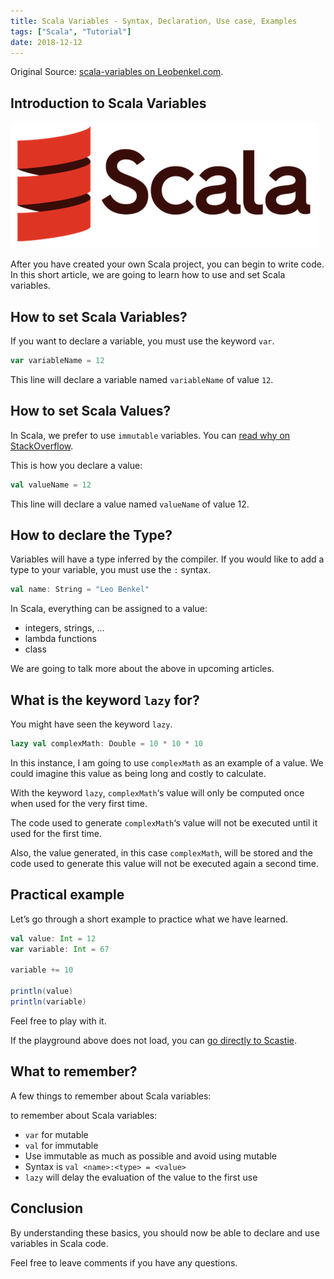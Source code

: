 ```yaml
---
title: Scala Variables - Syntax, Declaration, Use case, Examples
tags: ["Scala", "Tutorial"]
date: 2018-12-12
---
```


Original Source: [scala-variables on Leobenkel.com](https://leobenkel.com/2018/12/scala-variables/).

## Introduction to Scala Variables

![Scala Logo](../assets/scala_logo.png)

After you have created your own Scala project, you can begin to write code. In this short article, we are going to learn how to use and set Scala variables.

## How to set Scala Variables?

If you want to declare a variable, you must use the keyword `var`.

```Scala
var variableName = 12
```

This line will declare a variable named `variableName` of value `12`.

## How to set Scala Values?

In Scala, we prefer to use `immutable` variables. You can [read why on StackOverflow](https://stackoverflow.com/a/6489497/3357831).

This is how you declare a value:

```Scala
val valueName = 12
```

This line will declare a value named `valueName` of value 12.

## How to declare the Type?

Variables will have a type inferred by the compiler. If you would like to add a type to your variable, you must use the `:` syntax.

```Scala
val name: String = "Leo Benkel"
```

In Scala, everything can be assigned to a value:

* integers, strings, …
* lambda functions
* class

We are going to talk more about the above in upcoming articles.

## What is the keyword `lazy` for?

You might have seen the keyword `lazy`.

```Scala
lazy val complexMath: Double = 10 * 10 * 10
```

In this instance, I am going to use `complexMath` as an example of a value. We could imagine this value as being long and costly to calculate.

With the keyword `lazy`, `complexMath`‘s value will only be computed once when used for the very first time.

The code used to generate `complexMath`‘s value will not be executed until it used for the first time.

Also, the value generated, in this case `complexMath`, will be stored and the code used to generate this value will not be executed again a second time.

## Practical example

Let’s go through a short example to practice what we have learned.

```Scala
val value: Int = 12
var variable: Int = 67

variable += 10

println(value)
println(variable)
```

Feel free to play with it.

If the playground above does not load, you can [go directly to Scastie](https://scastie.scala-lang.org/Dedjz4JwRzqhV0Z36BZbcw).

## What to remember?

A few things to remember about Scala variables:

to remember about Scala variables:

* `var` for mutable
* `val` for immutable
* Use immutable as much as possible and avoid using mutable
* Syntax is `val <name>:<type> = <value>`
* `lazy` will delay the evaluation of the value to the first use

## Conclusion

By understanding these basics, you should now be able to declare and use variables in Scala code.

Feel free to leave comments if you have any questions.










